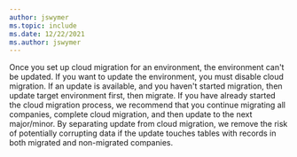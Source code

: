 ```yaml
---
author: jswymer
ms.topic: include
ms.date: 12/22/2021
ms.author: jswymer
---
```

Once you set up cloud migration for an environment, the environment can't be updated. If you want to update the environment, you must disable cloud migration. If an update is available, and you haven't started migration, then update target environment first, then migrate. If you have already started the cloud migration process, we recommend that you continue migrating all companies, complete cloud migration, and then update to the next major/minor. <!--If you want to move more companies, set up cloud migration again once the update is complete.--> By separating update from cloud migration, we remove the risk of potentially corrupting data if the update touches tables with records in both migrated and non-migrated companies. 

